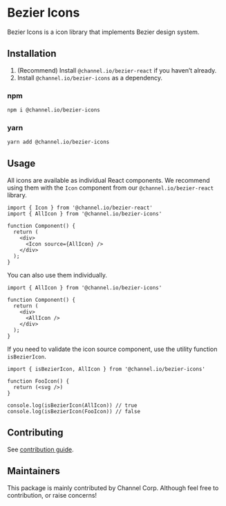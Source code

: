 # Bezier Icons

Bezier Icons is a icon library that implements Bezier design system.

## Installation

1. (Recommend) Install `@channel.io/bezier-react` if you haven’t already.
2. Install `@channel.io/bezier-icons` as a dependency.

### npm

```bash
npm i @channel.io/bezier-icons
```

### yarn

```bash
yarn add @channel.io/bezier-icons
```

## Usage

All icons are available as individual React components. We recommend using them with the `Icon` component from our `@channel.io/bezier-react` library.

```tsx
import { Icon } from '@channel.io/bezier-react'
import { AllIcon } from '@channel.io/bezier-icons'

function Component() {
  return (
    <div>
      <Icon source={AllIcon} />
    </div>
  );
}
```

You can also use them individually.

```tsx
import { AllIcon } from '@channel.io/bezier-icons'

function Component() {
  return (
    <div>
      <AllIcon />
    </div>
  );
}
```

If you need to validate the icon source component, use the utility function `isBezierIcon`.

```tsx
import { isBezierIcon, AllIcon } from '@channel.io/bezier-icons'

function FooIcon() {
  return (<svg />)
}

console.log(isBezierIcon(AllIcon)) // true
console.log(isBezierIcon(FooIcon)) // false
```

## Contributing

See [contribution guide](https://github.com/channel-io/bezier-react/wiki/Contribute).

## Maintainers

This package is mainly contributed by Channel Corp. Although feel free to contribution, or raise concerns!
